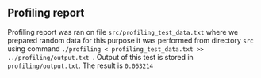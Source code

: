 ## Profiling report

Profiling report was ran on file ``src/profiling_test_data.txt`` where we prepared random data for this purpose
it was performed from directory ``src`` using command ``./profiling < profiling_test_data.txt >> ../profiling/output.txt
``.
Output of this test is stored in ``profiling/output.txt``.
The result is  ``0.063214``